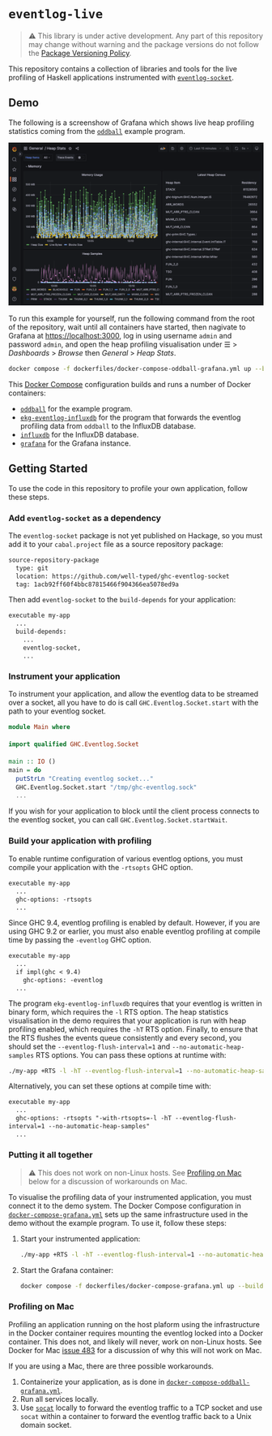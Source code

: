 # `eventlog-live`

> :warning: This library is under active development. Any part of this repository may change without warning and the package versions do not follow the [Package Versioning Policy](https://pvp.haskell.org).

This repository contains a collection of libraries and tools for the live profiling of Haskell applications instrumented with [`eventlog-socket`](https://github.com/well-typed/ghc-eventlog-socket).

## Demo

The following is a screenshow of Grafana which shows live heap profiling statistics coming from the [`oddball`](examples/oddball) example program.

![A screenshot of Grafana showing live heap profiling statistics coming from the `oddball` example program.](assets/oddball-grafana.png)

To run this example for yourself, run the following command from the root of the repository, wait until all containers have started, then nagivate to Grafana at <https://localhost:3000>, log in using username `admin` and password `admin`, and open the heap profiling visualisation under ☰ > _Dashboards_ > _Browse_ then _General_ > _Heap Stats_.

```sh
docker compose -f dockerfiles/docker-compose-oddball-grafana.yml up --build
```

This [Docker Compose](https://docs.docker.com/compose/) configuration builds and runs a number of Docker containers:

- [`oddball`](dockerfiles/Dockerfile.oddball) for the example program.
- [`ekg-eventlog-influxdb`](dockerfiles/Dockerfile.ekg-eventlog-influxdb) for the program that forwards the eventlog profiling data from `oddball` to the InfluxDB database.
- [`influxdb`](https://github.com/influxdata/influxdata-docker/blob/063caa0d729da41b70760c8f7362345f1bb79779/influxdb/1.8/Dockerfile) for the InfluxDB database.
- [`grafana`](https://hub.docker.com/r/grafana/grafana/) for the Grafana instance.

## Getting Started

To use the code in this repository to profile your own application, follow these steps.

### Add `eventlog-socket` as a dependency

The `eventlog-socket` package is not yet published on Hackage, so you must add it to your `cabal.project` file as a source repository package:

```cabal
source-repository-package
  type: git
  location: https://github.com/well-typed/ghc-eventlog-socket
  tag: 1acb92ff60f4bbc87815466f904366ea5078ed9a
```

Then add `eventlog-socket` to the `build-depends` for your application:

```cabal
executable my-app
  ...
  build-depends:
    ...
    eventlog-socket,
    ...
```

### Instrument your application

To instrument your application, and allow the eventlog data to be streamed over a socket, all you have to do is call `GHC.Eventlog.Socket.start` with the path to your eventlog socket.

```haskell
module Main where

import qualified GHC.Eventlog.Socket

main :: IO ()
main = do
  putStrLn "Creating eventlog socket..."
  GHC.Eventlog.Socket.start "/tmp/ghc-eventlog.sock"
  ...
```

If you wish for your application to block until the client process connects to the eventlog socket, you can call `GHC.Eventlog.Socket.startWait`.

### Build your application with profiling

To enable runtime configuration of various eventlog options, you must compile your application with the `-rtsopts` GHC option.


```cabal
executable my-app
  ...
  ghc-options: -rtsopts
  ...
```

Since GHC 9.4, eventlog profiling is enabled by default.
However, if you are using GHC 9.2 or earlier, you must also enable eventlog profiling at compile time by passing the `-eventlog` GHC option.

```cabal
executable my-app
  ...
  if impl(ghc < 9.4)
    ghc-options: -eventlog
  ...
```


The program `ekg-eventlog-influxdb` requires that your eventlog is written in binary form, which requires the `-l` RTS option.
The heap statistics visualisation in the demo requires that your application is run with heap profiling enabled, which requires the `-hT` RTS option.
Finally, to ensure that the RTS flushes the events queue consistently and every second, you should set the `--eventlog-flush-interval=1` and `--no-automatic-heap-samples` RTS options.
You can pass these options at runtime with:

```sh
./my-app +RTS -l -hT --eventlog-flush-interval=1 --no-automatic-heap-samples
```

Alternatively, you can set these options at compile time with:

```cabal
executable my-app
  ...
  ghc-options: -rtsopts "-with-rtsopts=-l -hT --eventlog-flush-interval=1 --no-automatic-heap-samples"
  ...
```

### Putting it all together

> :warning: This does not work on non-Linux hosts.
> See [Profiling on Mac](#profiling-on-mac) below for a discussion of workarounds on Mac.

To visualise the profiling data of your instrumented application, you must connect it to the demo system.
The Docker Compose configuration in [`docker-compose-grafana.yml`](dockerfiles/docker-compose-grafana.yml) sets up the same infrastructure used in the demo without the example program.
To use it, follow these steps:

1.  Start your instrumented application:

    ```sh
    ./my-app +RTS -l -hT --eventlog-flush-interval=1 --no-automatic-heap-samples
    ```

2.  Start the Grafana container:

    ```sh
    docker compose -f dockerfiles/docker-compose-grafana.yml up --build
    ```

### Profiling on Mac

Profiling an application running on the host plaform using the infrastructure in the Docker container requires mounting the eventlog locked into a Docker container. This does not, and likely will never, work on non-Linux hosts.
See Docker for Mac [issue 483](https://github.com/docker/for-mac/issues/483) for a discussion of why this will not work on Mac.

If you are using a Mac, there are three possible workarounds.

1. Containerize your application, as is done in [`docker-compose-oddball-grafana.yml`](dockerfiles/docker-compose-oddball-grafana.yml).
2. Run all services locally.
3. Use [`socat`](http://www.dest-unreach.org/socat/) locally to forward the eventlog traffic to a TCP socket and use `socat` within a container to forward the eventlog traffic back to a Unix domain socket.
